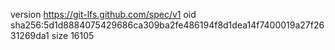 version https://git-lfs.github.com/spec/v1
oid sha256:5d1d8884075429686ca309ba2fe486194f8d1dea14f7400019a27f2631269da1
size 16105
